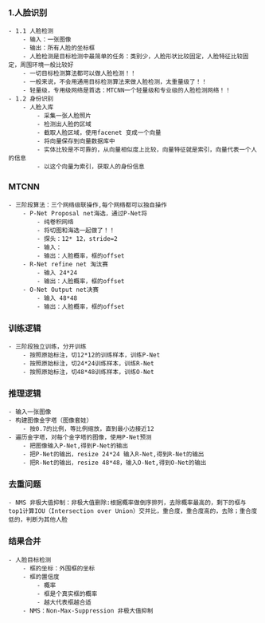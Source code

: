 ### 1.人脸识别
    - 1.1 人脸检测
        - 输入：一张图像
        - 输出：所有人脸的坐标框
        - 人脸检测是目标检测中最简单的任务：类别少，人脸形状比较固定，人脸特征比较固定，周围环境一般比较好
        - 一切目标检测算法都可以做人脸检测！！
        - 一般来说，不会用通用目标检测算法来做人脸检测，太重量级了！！
        - 轻量级，专用级网络是首选：MTCNN一个轻量级和专业级的人脸检测网络！！
    - 1.2 身份识别
        - 人脸入库
            - 采集一张人脸照片
            - 检测出人脸的区域
            - 截取人脸区域，使用facenet 变成一个向量
            - 将向量保存到向量数据库中
            - 实体比较是不可靠的，从向量相似度上比较，向量特征就是索引，向量代表一个人的信息
            - 以这个向量为索引，获取人的身份信息
### MTCNN 
    - 三阶段算法：三个网络级联操作,每个网络都可以独自操作
        - P-Net Proposal net海选，通过P-Net将
            - 纯卷积网络
            - 将切图和海选一起做了！！
            - 探头：12* 12，stride=2
            - 输入：
            - 输出：人脸概率，框的offset
        - R-Net refine net 淘汰赛
            - 输入 24*24
            - 输出：人脸概率，框的offset
        - O-Net Output net决赛
            - 输入 48*48
            - 输出：人脸概率，框的offset
### 训练逻辑
    - 三阶段独立训练，分开训练
        - 按照原始标注，切12*12的训练样本，训练P-Net
        - 按照原始标注，切24*24训练样本，训练R-Net
        - 按照原始标注，切48*48训练样本，训练O-Net
### 推理逻辑
    - 输入一张图像
    - 构建图像金字塔（图像套娃）
        - 按0.7的比例，等比例缩放，直到最小边接近12
    - 遍历金字塔，对每个金字塔的图像，使用P-Net预测
        - 把图像输入P-Net,得到P-Net的输出
        - 把P-Net的输出，resize 24*24 输入R-Net,得到R-Net的输出
        - 把R-Net的输出，resize 48*48，输入O-Net,得到O-Net的输出
### 去重问题
    - NMS 非极大值抑制：非极大值删除:根据概率做倒序排列，去除概率最高的，剩下的框与top1计算IOU（Intersection over Union）交并比，重合度，重合度高的，去除；重合度低的，判断为其他人脸
### 结果合并
    - 人脸目标检测
        - 框的坐标：外围框的坐标
        - 框的置信度
            - 概率
            - 框是个真实框的概率
            - 越大代表框越合适
        - NMS：Non-Max-Suppression 非极大值抑制

